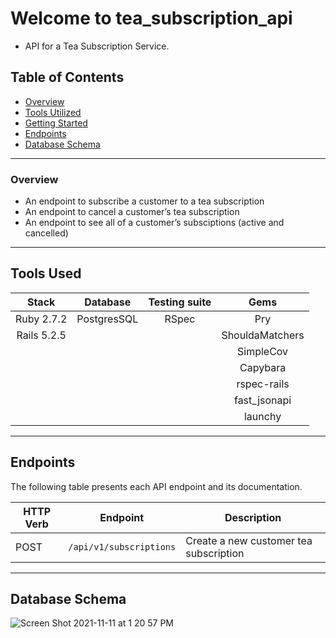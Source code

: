 # Welcome to tea_subscription_api
  - API for a Tea Subscription Service.

## Table of Contents

- [Overview](#overview)
- [Tools Utilized](#tools-used)
- [Getting Started](#getting-started)
- [Endpoints](#endpoints)
- [Database Schema](#database-schema)
------

### Overview

- An endpoint to subscribe a customer to a tea subscription
- An endpoint to cancel a customer’s tea subscription
- An endpoint to see all of a customer’s subsciptions (active and cancelled)

------

## Tools Used

| Stack            | Database       | Testing suite   | Gems            |
|   :----:         |    :----:      |    :----:       |    :----:       |
| Ruby 2.7.2       | PostgresSQL    | RSpec           | Pry             |
| Rails 5.2.5       |               |                 | ShouldaMatchers |
|                  |                |                 | SimpleCov       |
|                   |               |                 | Capybara        |
|                   |               |                 | rspec-rails     |
|                   |               |                 | fast_jsonapi    |
|                   |               |                 | launchy         |

------

## Endpoints

The following table presents each API endpoint and its documentation.


HTTP Verb | Endpoint              | Description                              | 
----------|-----------------------|------------------------------------------|
POST       | `/api/v1/subscriptions` | Create a new customer tea subscription | 


------


## Database Schema
![Screen Shot 2021-11-11 at 1 20 57 PM](https://user-images.githubusercontent.com/81139173/141376739-8ee4ce33-4d5a-4834-b156-de3c75654ffa.png)

